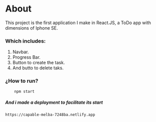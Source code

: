 # About
This project is the first application I make in React.JS, a ToDo app with dimensions of Iphone SE.

### Which includes:
1. Navbar.
2. Progress Bar.
3. Button to create the task.
4. And butto to delete taks.

### ¿How to run? 
        npm start
##### And i made a deployment to facilitate its start
    https://capable-melba-7248ba.netlify.app
